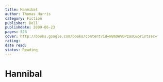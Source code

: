 ```yaml
---
title: Hannibal
author: Thomas Harris
category: Fiction
publisher: Dell
publishdate: 2009-06-23
pages: 523
cover: http://books.google.com/books/content?id=N8mOeVOPzasC&printsec=frontcover&img=1&zoom=1&edge=curl&source=gbs_api
rating: 
date read: 
status: Reading
---
```

# Hannibal